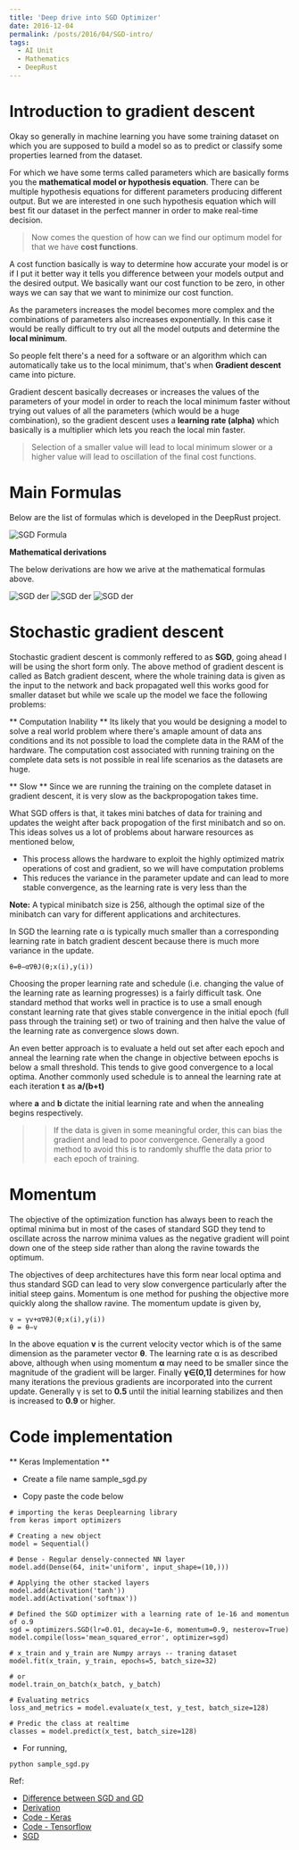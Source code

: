 ```yaml
---
title: 'Deep drive into SGD Optimizer'
date: 2016-12-04
permalink: /posts/2016/04/SGD-intro/
tags:
  - AI Unit
  - Mathematics
  - DeepRust
---
```


Introduction to gradient descent
================================

Okay so generally in machine learning you have some training dataset on which you are supposed to build a model so as to predict or classify some properties learned from the dataset.

For which we have some terms called parameters which are basically forms you the **mathematical model or hypothesis equation**. There can be multiple hypothesis equations for different parameters producing different output. But we are interested in one such hypothesis equation which will best fit our dataset in the perfect manner in order to make real-time decision.

> Now comes the question of how can we find our optimum model for that we have **cost functions**.

A cost function basically is way to determine how accurate your model is or if I put it better way it tells you difference between your models output and the desired output. We basically want our cost function to be zero, in other ways we can say that we want to minimize our cost function.

As the parameters increases the model becomes more complex and the combinations of parameters also increases exponentially. In this case it would be really difficult to try out all the model outputs and determine the **local minimum**.

So people felt there's a need for a software or an algorithm which can automatically take us to the local minimum, that's when **Gradient descent** came into picture.

Gradient descent basically decreases or increases the values of the parameters of your model in order to reach the local minimum faster without trying out values of all the parameters (which would be a huge combination), so the gradient descent uses a **learning rate (alpha)** which basically is a multiplier which lets you reach the local min faster.

> Selection of a smaller value will lead to local minimum slower or a higher value will lead to oscillation of the final cost functions.

Main Formulas
=============

Below are the list of formulas which is developed in the DeepRust project.

![SGD Formula](/images/sgd_formula.png)

**Mathematical derivations**

The below derivations are how we arive at the mathematical formulas above.

![SGD der](/images/sgd_der1.png)
![SGD der](/images/sgd_der2.png)
![SGD der](/images/sgd_der3.png)

Stochastic gradient descent
===========================
Stochastic gradient descent is commonly reffered to as **SGD**, going ahead I will be using the short form only. The above method of gradient descent is called as Batch gradient descent, where the whole training data is given as the input to the network and back propagated well this works good for smaller dataset but while we scale up the model we face the following problems:

** Computation Inability **
Its likely that you would be designing a model to solve a real world problem where there's amaple amount of data ans conditions and its not possible to load the complete data in the RAM of the hardware. The computation cost associated with running training on the complete data sets is not possible in real life scenarios as the datasets are huge.

** Slow **
Since we are running the training on the complete dataset in gradient descent, it is very slow as the backpropogation takes time.

What SGD offers is that, it takes mini batches of data for training and updates the weight after back propogation of the first minibatch and so on. This ideas solves us a lot of problems about harware resources as mentioned below,

* This process allows the hardware to exploit the highly optimized matrix operations of cost and gradient, so we will have computation problems
* This reduces the variance in the parameter update and can lead to more stable convergence, as the learning rate is very less than the 

**Note:** A typical minibatch size is 256, although the optimal size of the minibatch can vary for different applications and architectures.

In SGD the learning rate α is typically much smaller than a corresponding learning rate in batch gradient descent because there is much more variance in the update.

~~~~
θ=θ−α∇θJ(θ;x(i),y(i))
~~~~

Choosing the proper learning rate and schedule (i.e. changing the value of the learning rate as learning progresses) is a fairly difficult task. One standard method that works well in practice is to use a small enough constant learning rate that gives stable convergence in the initial epoch (full pass through the training set) or two of training and then halve the value of the learning rate as convergence slows down. 

An even better approach is to evaluate a held out set after each epoch and anneal the learning rate when the change in objective between epochs is below a small threshold. This tends to give good convergence to a local optima. Another commonly used schedule is to anneal the learning rate at each iteration **t** as **a/(b+t)**

where **a** and **b** dictate the initial learning rate and when the annealing begins respectively.

>> If the data is given in some meaningful order, this can bias the gradient and lead to poor convergence. Generally a good method to avoid this is to randomly shuffle the data prior to each epoch of training.

Momentum
========

The objective of the optimization function has always been to reach the optimal minima but in most of the cases of standard SGD they tend to oscillate across the narrow minima values as the negative gradient will point down one of the steep side rather than along the ravine towards the optimum. 

The objectives of deep architectures have this form near local optima and thus standard SGD can lead to very slow convergence particularly after the initial steep gains. Momentum is one method for pushing the objective more quickly along the shallow ravine. The momentum update is given by,

~~~~
v = γv+α∇θJ(θ;x(i),y(i))
θ = θ−v
~~~~
 
In the above equation **v** is the current velocity vector which is of the same dimension as the parameter vector **θ**. The learning rate α is as described above, although when using momentum **α** may need to be smaller since the magnitude of the gradient will be larger. Finally **γ∈(0,1]** determines for how many iterations the previous gradients are incorporated into the current update. Generally γ is set to **0.5** until the initial learning stabilizes and then is increased to **0.9** or higher.

Code implementation
===================

** Keras Implementation **

* Create a file name sample_sgd.py

* Copy paste the code below
~~~~
# importing the keras Deeplearning library
from keras import optimizers

# Creating a new object 
model = Sequential()

# Dense - Regular densely-connected NN layer
model.add(Dense(64, init='uniform', input_shape=(10,)))

# Applying the other stacked layers
model.add(Activation('tanh'))
model.add(Activation('softmax'))

# Defined the SGD optimizer with a learning rate of 1e-16 and momentun of o.9
sgd = optimizers.SGD(lr=0.01, decay=1e-6, momentum=0.9, nesterov=True)
model.compile(loss='mean_squared_error', optimizer=sgd)

# x_train and y_train are Numpy arrays -- traning dataset
model.fit(x_train, y_train, epochs=5, batch_size=32)

# or 
model.train_on_batch(x_batch, y_batch)

# Evaluating metrics
loss_and_metrics = model.evaluate(x_test, y_test, batch_size=128)

# Predic the class at realtime
classes = model.predict(x_test, batch_size=128)
~~~~

* For running,
~~~~
python sample_sgd.py
~~~~

Ref:
* [Difference between SGD and GD](https://www.quora.com/Whats-the-difference-between-gradient-descent-and-stochastic-gradient-descent)
* [Derivation](http://math.stackexchange.com/questions/70728/partial-derivative-in-gradient-descent-for-two-variables)
* [Code - Keras](https://keras.io/optimizers/)
* [Code - Tensorflow](https://www.tensorflow.org/api_docs/python/tf/train/Optimizer)
* [SGD](http://ufldl.stanford.edu/tutorial/supervised/OptimizationStochasticGradientDescent/)

